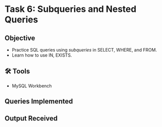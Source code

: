 # Task 6: Subqueries and Nested Queries

## Objective
- Practice SQL queries using *subqueries* in SELECT, WHERE, and FROM.
- Learn how to use IN, EXISTS.

## 🛠 Tools
- MySQL Workbench 

## Queries Implemented

## Output Received
